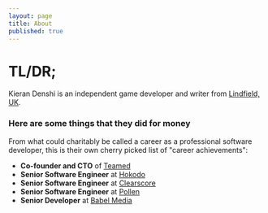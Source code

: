 ```yaml
---
layout: page
title: About
published: true
---
```

# TL/DR;
Kieran Denshi
is an independent game developer and writer
from [Lindfield, UK](https://en.wikipedia.org/wiki/Lindfield%2C_West_Sussex).

### Here are some things that they did for money
From what could charitably be called a career as a
professional software developer, this is their own 
cherry picked list of "career achievements":
- **Co-founder and CTO** of [Teamed](https://teamed.global)
- **Senior Software Engineer** at [Hokodo](https://www.hokodo.co)
- **Senior Software Engineer** at [Clearscore](https://www.clearscore.com)
- **Senior Software Engineer** at [Pollen](https://www.bbc.co.uk/iplayer/episode/m001n327/crashed-800m-festival-fail)
- **Senior Developer** at [Babel Media](https://www.mobygames.com/company/6736/babel-media-ltd/)



